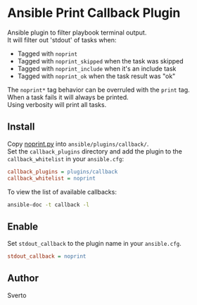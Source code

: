 # Ansible Print Callback Plugin
Ansible plugin to filter playbook terminal output.  
It will filter out 'stdout' of tasks when:
- Tagged with `noprint`
- Tagged with `noprint_skipped` when the task was skipped
- Tagged with `noprint_include` when it's an include task
- Tagged with `noprint_ok` when the task result was "ok"

The `noprint*` tag behavior can be overruled with the `print` tag.  
When a task fails it will always be printed.  
Using verbosity will print all tasks.


## Install
Copy [noprint.py](noprint.py) into `ansible/plugins/callback/`.  
Set the `callback_plugins` directory and add the plugin to the `callback_whitelist` in your `ansible.cfg`:
```ini
callback_plugins = plugins/callback
callback_whitelist = noprint
```

To view the list of available callbacks:
```bash
ansible-doc -t callback -l
```


## Enable
Set `stdout_callback` to the plugin name in your `ansible.cfg`.
```ini
stdout_callback = noprint
```


## Author
Sverto